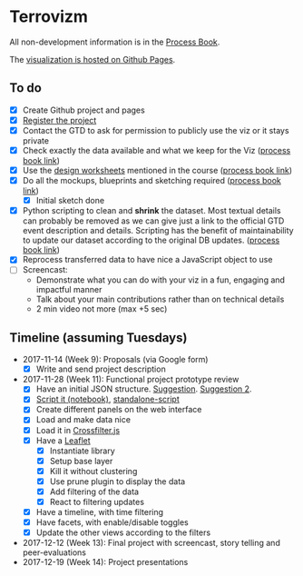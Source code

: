 # Terrovizm

All non-development information is in the [Process Book](ProcessBook/book.md).

The [visualization is hosted on Github Pages](https://gsurrel.github.io/Terrovizm/).

## To do

- [x] Create Github project and pages
- [x] [Register the project](https://docs.google.com/forms/d/e/1FAIpQLSc_boP3m3UtulHvia8WgLoFYemn9yEZmuq4-glNSgGfc3O2pw/viewform)
- [x] Contact the GTD to ask for permission to publicly use the viz or it stays private
- [x] Check exactly the data available and what we keep for the Viz ([process book link](ProcessBook/book.md#dataset))
- [x] Use the [design worksheets](https://design-worksheets.github.io/) mentioned in the course ([process book link](ProcessBook/book.md#designs))
- [x] Do all the mockups, blueprints and sketching required ([process book link](ProcessBook/book.md#designs))
    - [x] Initial sketch done
- [x] Python scripting to clean and **shrink** the dataset. Most textual details can probably be removed as we can give just a link to the official GTD event description and details. Scripting has the benefit of maintainability to update our dataset according to the original DB updates. ([process book link](ProcessBook/book.md#technical-setup))
- [x] Reprocess transferred data to have nice a JavaScript object to use
- [ ] Screencast:
    - Demonstrate what you can do with your viz in a fun, engaging and impactful manner
    - Talk about your main contributions rather than on technical details
    - 2 min video not more (max +5 sec)

## Timeline (assuming Tuesdays)

- 2017-11-14 (Week 9): Proposals (via Google form)
    - [x] Write and send project description
- 2017-11-28 (Week 11): Functional project prototype review
    - [x] Have an initial JSON structure. [Suggestion](scripts/suggestion.json). [Suggestion 2](scripts/suggestion2.json).
    - [x] [Script it (notebook)](scripts/DataCleaning.ipynb), [standalone-script](scripts/DataCleaning.py)
    - [x] Create different panels on the web interface
    - [x] Load and make data nice
    - [x] Load it in [Crossfilter.js](https://github.com/crossfilter/crossfilter)
    - [x] Have a [Leaflet](https://github.com/Leaflet/Leaflet)
        - [x] Instantiate library
        - [x] Setup base layer
        - [x] Kill it without clustering
        - [x] Use prune plugin to display the data
        - [x] Add filtering of the data
        - [x] React to filtering updates
    - [x] Have a timeline, with time filtering
    - [x] Have facets, with enable/disable toggles
    - [x] Update the other views according to the filters
- 2017-12-12 (Week 13): Final project with screencast, story telling and peer-evaluations
- 2017-12-19 (Week 14): Project presentations
